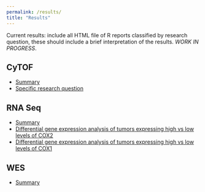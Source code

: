 ```yaml
---
permalink: /results/
title: "Results"
---
```


Current results: include all HTML file of R reports classified by research question, these should include a brief interpretation of the results.
*WORK IN PROGRESS*.

## CyTOF 
* [Summary](http://htmlpreview.github.io/?https://github.com/msenosain/data_analysis_cytof/blob/master/Reports/Summary.html)
* [Specific research question]()

## RNA Seq 
* [Summary](http://htmlpreview.github.io/?https://github.com/msenosain/data_analysis_rnaseq/blob/master/Reports/Summary.html)
* [Differential gene expression analysis of tumors expressing high vs low levels of COX2](http://htmlpreview.github.io/?https://github.com/msenosain/data_analysis_rnaseq/blob/master/Reports/DE_COX2.html)
* [Differential gene expression analysis of tumors expressing high vs low levels of COX1](http://htmlpreview.github.io/?https://github.com/msenosain/data_analysis_rnaseq/blob/master/Reports/DE_COX1.html)

## WES 
* [Summary](http://htmlpreview.github.io/?https://github.com/msenosain/data_analysis_rnaseq/blob/master/Reports/Summary_WES.html)





